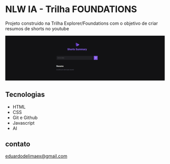 # NLW IA - Trilha FOUNDATIONS


Projeto construido na Trilha Explorer/Foundations 
com o objetivo de criar resumos de shorts no youtube

![Preview](./.github/Preview.png)

##  Tecnologias

- HTML
- CSS
- Git e Github
- Javascript
- AI


## contato

eduardodelimaex@gmail.com